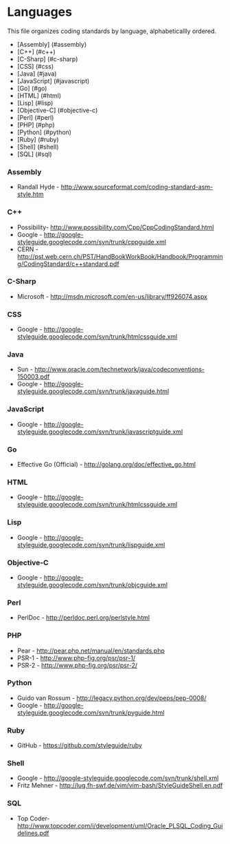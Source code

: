 Languages
=========

This file organizes coding standards by language, alphabeticallly ordered.

* [Assembly] (#assembly)
* [C++] (#c++)
* [C-Sharp] (#c-sharp)
* [CSS] (#css)
* [Java] (#java)
* [JavaScript] (#javascript)
* [Go] (#go)
* [HTML] (#html)
* [Lisp] (#lisp)
* [Objective-C] (#objective-c)
* [Perl] (#perl)
* [PHP] (#php)
* [Python] (#python)
* [Ruby] (#ruby)
* [Shell] (#shell)
* [SQL] (#sql)

### Assembly

* Randall Hyde - http://www.sourceformat.com/coding-standard-asm-style.htm

### C++

* Possibility- http://www.possibility.com/Cpp/CppCodingStandard.html
* Google - http://google-styleguide.googlecode.com/svn/trunk/cppguide.xml
* CERN - http://pst.web.cern.ch/PST/HandBookWorkBook/Handbook/Programming/CodingStandard/c++standard.pdf

### C-Sharp 

* Microsoft - http://msdn.microsoft.com/en-us/library/ff926074.aspx

### CSS

* Google - http://google-styleguide.googlecode.com/svn/trunk/htmlcssguide.xml

### Java

* Sun - http://www.oracle.com/technetwork/java/codeconventions-150003.pdf
* Google - http://google-styleguide.googlecode.com/svn/trunk/javaguide.html

### JavaScript

* Google - http://google-styleguide.googlecode.com/svn/trunk/javascriptguide.xml

### Go

* Effective Go (Official) - http://golang.org/doc/effective_go.html

### HTML

* Google - http://google-styleguide.googlecode.com/svn/trunk/htmlcssguide.xml

### Lisp

* Google - http://google-styleguide.googlecode.com/svn/trunk/lispguide.xml

### Objective-C

* Google - http://google-styleguide.googlecode.com/svn/trunk/objcguide.xml

### Perl

* PerlDoc - http://perldoc.perl.org/perlstyle.html

### PHP

* Pear - http://pear.php.net/manual/en/standards.php
* PSR-1 - http://www.php-fig.org/psr/psr-1/
* PSR-2 - http://www.php-fig.org/psr/psr-2/

### Python

* Guido van Rossum - http://legacy.python.org/dev/peps/pep-0008/
* Google - http://google-styleguide.googlecode.com/svn/trunk/pyguide.html

### Ruby

* GitHub - https://github.com/styleguide/ruby

### Shell

* Google - http://google-styleguide.googlecode.com/svn/trunk/shell.xml
* Fritz Mehner - http://lug.fh-swf.de/vim/vim-bash/StyleGuideShell.en.pdf

### SQL

* Top Coder- http://www.topcoder.com/i/development/uml/Oracle_PLSQL_Coding_Guidelines.pdf
